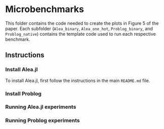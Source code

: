 # Microbenchmarks

This folder contains the code needed to create the plots in Figure 5 of the paper. Each subfolder (`Alea_binary`, `Alea_one_hot`, `Problog_binary`, and `Problog_native`) contains the template code used to run each respective benchmark.

## Instructions

### Install Alea.jl
To install Alea.jl, first follow the instructions in the main `README.md` file.

### Install Problog

### Running Alea.jl experiments

### Running Problog experiments



